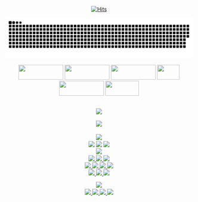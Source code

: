 <div align="center">
  
[![Hits](https://hits.seeyoufarm.com/api/count/incr/badge.svg?url=https%3A%2F%2Fgithub.com%2FJunTaeHahm&count_bg=%230C1117&title_bg=%230C1117&icon=cloudsmith.svg&icon_color=%23FFFFFF&title=Hello%21&edge_flat=false)](https://hits.seeyoufarm.com)
  
![snake gif](https://github.com/JunTaeHahm/JunTaeHahm/blob/output/github-contribution-grid-snake.svg)
  
  <div>
    <img src="https://capsule-render.vercel.app/api?type=transparent&section=footer&text=Develop&fontColor=e0e0e0&fontSize=220&fontAlignY=60" height="40" width="120" />
    <img src="https://capsule-render.vercel.app/api?type=transparent&section=footer&text=System.&fontColor=ff522f&fontSize=220&fontAlignY=60" height="40" width="120" />
    <img src="https://capsule-render.vercel.app/api?type=transparent&section=footer&text=Develop&fontColor=e0e0e0&fontSize=220&fontAlignY=60" height="40" width="120" />
    <img src="https://capsule-render.vercel.app/api?type=transparent&section=footer&text=Life.&fontColor=ff522f&fontSize=450&fontAlignY=70" height="40" width="60" />
    <img src="https://capsule-render.vercel.app/api?type=transparent&section=footer&text=Develop&fontColor=e0e0e0&fontSize=220&fontAlignY=60" height="40" width="120" />
    <img src="https://capsule-render.vercel.app/api?type=transparent&section=footer&text=Myself.&fontColor=ff522f&fontSize=270&fontAlign=50&fontAlignY=70" height="40" width="90" />
  </div>
  <br />

  
  <img src="https://i.pinimg.com/originals/48/89/0c/48890c0cba7202893720081996ccbc1f.gif" width="400"/><br/>
  
  <img src="https://capsule-render.vercel.app/api?type=waving&height=70&color=0:fcc5e4,15:fda34b,35:ff7882,52:c8699e,71:7046aa,87:0c1db8,100:020f75&section=header" width="400" />
</div>



<br />

<div align="center">
  <img src="https://capsule-render.vercel.app/api?type=transparent&section=footer&text=Contact&fontColor=ff522f&fontSize=40&fontAlignY=70" height="80" /><br />
  <a href="mailto:jth5287@icloud.com,ahuuae_@kakao.com,jth5287@naver.com"><img src="https://img.shields.io/badge/Mail-ffffff?style=for-the-badge&logo=apple&logoColor=black"></a>
  <a href="https://velog.io/@ahuuae"><img src="https://img.shields.io/badge/Velog-ffffff?style=for-the-badge&logo=Velog&logoColor=black"/></a>
  <a href="https://www.instagram.com/ahuuae/"><img src="https://img.shields.io/badge/Instagram-ffffff?style=for-the-badge&logo=Instagram&logoColor=black"/>
  <br />
  <img src="https://capsule-render.vercel.app/api?type=transparent&section=footer&text=Tech%20Stacks&fontColor=ff522f&fontSize=40&fontAlignY=70" height="80" /><br />
  <img src="https://img.shields.io/badge/HTML5-e0e0e0?style=for-the-badge&logo=HTML5&logoColor=E34F26"/>
  <img src="https://img.shields.io/badge/CSS3-e0e0e0?style=for-the-badge&logo=CSS3&logoColor=1572B6"/>
  <img src="https://img.shields.io/badge/JavaScript-e0e0e0?style=for-the-badge&logo=JavaScript&logoColor=F7DF1E"/><br/>
    
  <img src="https://img.shields.io/badge/TypeScript-e0e0e0?style=for-the-badge&logo=TypeScript&logoColor=3178C6"/>
  <img src="https://img.shields.io/badge/React-e0e0e0?style=for-the-badge&logo=react&logoColor=61DAFB"/>
  <img src="https://img.shields.io/badge/Next.js-e0e0e0?style=for-the-badge&logo=next.js&logoColor=000000"/> 
  <img src="https://img.shields.io/badge/Redux-e0e0e0?style=for-the-badge&logo=redux&logoColor=764ABC"/><br/>
    
  <img src="https://img.shields.io/badge/SASS-e0e0e0?style=for-the-badge&logo=Sass&logoColor=CC6699"/>
  <img src="https://img.shields.io/badge/Styled%20components-e0e0e0?style=for-the-badge&logo=Styledcomponents&logoColor=CC6699"/>
  <img src="https://img.shields.io/badge/firebase-e0e0e0?style=for-the-badge&logo=firebase&logoColor=FFCA28"><br/>
  
    
   <img src="https://capsule-render.vercel.app/api?type=transparent&section=footer&text=Others&fontColor=ff522f&fontSize=40&fontAlignY=70" height="80" /><br />
   <img src="https://img.shields.io/badge/Visual Studio Code-e0e0e0?style=for-the-badge&logo=Visual Studio Code&logoColor=007ACC"/>
   <img src="https://img.shields.io/badge/Git-e0e0e0?style=for-the-badge&logo=Git&logoColor=F05032"/>
   <img src="https://img.shields.io/badge/GitHub-e0e0e0?style=for-the-badge&logo=GitHub&logoColor=black"/>
   <img src="https://img.shields.io/badge/Figma-e0e0e0?style=for-the-badge&logo=Figma&logoColor=F24E1E"/>
  </div>
  
</div>
    
  


